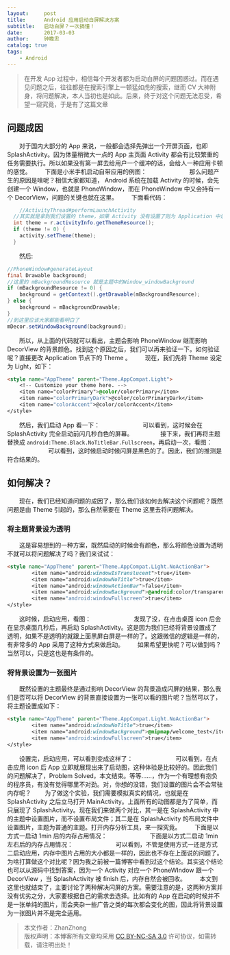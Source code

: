 ```yaml
---
layout:     post
title:      Android 应用启动白屏解决方案
subtitle:   启动白屏？一次搞懂！
date:       2017-03-03
author:     钟瞻忠
catalog: true
tags:
    - Android
---
```


<blockquote>
  在开发 App 过程中，相信每个开发者都为启动白屏的问题困惑过。而在遇见问题之后，往往都是在搜索引擎上一顿猛如虎的搜索，继而 CV 大神附身，将问题解决，本人当初也是如此。后来，终于对这个问题无法忍受，希望一窥究竟，于是有了这篇文章
</blockquote>

<h2>问题成因</h2>
  对于国内大部分的 App 来说，一般都会选择先弹出一个开屏页面，也即 SplashActivity。因为体量稍微大一点的 App 主页面 Activity 都会有比较繁重的任务需要执行。所以如果没有第一屏去给用户一个缓冲的话，会给人一种应用卡顿的感觉。
  下面是小米手机启动自带应用的例图：
    
<a href="https://i.loli.net/2019/02/28/5c77b317508a3.gif"><img src="https://i.loli.net/2019/02/28/5c77b317508a3.gif" alt="" /></a>
  
  那么问题产生的原因是啥呢？相信大家都知道， Android 系统在加载 Activity 的时候，会先创建一个 Window，也就是 PhoneWindow，而在 PhoneWindow 中又会持有一个 DecorView，问题的关键也就在这里。
  下面看代码：

```java
	//ActivityThread#performLaunchActivity
  //其实就是拿到我们设置的 theme，如果 Activity 没有设置了则为 Application 中设置的主题
  int theme = r.activityInfo.getThemeResource(); 
  if (theme != 0) {
    activity.setTheme(theme);
  }
```


  然后:

```java
//PhoneWindow#generateLayout
final Drawable background;
//这里的 mBackgroundResource 就是主题中的Window_windowBackground
if (mBackgroundResource != 0) {   
    background = getContext().getDrawable(mBackgroundResource);
} else {
    background = mBackgroundDrawable;
}
//到这里应该大家都能看明白了
mDecor.setWindowBackground(background); 
```


  所以，从上面的代码就可以看出，主题会影响 PhoneWindow 继而影响 DecorView 的背景颜色。找到这个原因之后，我们可以再来验证一下。如何验证呢？直接更改 Application 节点下的 Theme 。
  现在，我们先将 Theme 设定为 Light，如下：

```html
<style name="AppTheme" parent="Theme.AppCompat.Light">
    <!-- Customize your theme here. -->
    <item name="colorPrimary">@color/colorPrimary</item>
    <item name="colorPrimaryDark">@color/colorPrimaryDark</item>
    <item name="colorAccent">@color/colorAccent</item>
</style>
```



  然后，我们启动 App 看一下：
    
<a href="https://i.loli.net/2019/02/28/5c77edf591450.gif"><img src="https://i.loli.net/2019/02/28/5c77edf591450.gif" alt="" /></a>
    
  可以看到，这时候会在 SplashActivity 完全启动前闪几秒白色的屏幕。
    
  接下来，我们再将主题替换成 <code>android:Theme.Black.NoTitleBar.Fullscreen</code>，再启动一次，看图：
    
<a href="https://i.loli.net/2019/02/28/5c77ee07ade9e.gif"><img src="https://i.loli.net/2019/02/28/5c77ee07ade9e.gif" alt="" /></a>
  
  可以看到，这时候启动时候闪屏是黑色的了。因此，我们的推测是符合结果的。
  

<h2>如何解决？</h2>
  现在，我们已经知道问题的成因了，那么我们该如何去解决这个问题呢？既然问题是由 Theme 引起的，那么自然需要在 Theme 这里去将问题解决。

<h3>将主题背景设为透明</h3>
  这是容易想到的一种方案，既然启动的时候会有颜色，那么将颜色设置为透明不就可以将问题解决了吗？我们来试试：

```html
<style name="AppTheme" parent="Theme.AppCompat.Light.NoActionBar">
        <item name="android:windowIsTranslucent">true</item>
        <item name="android:windowNoTitle">true</item>
        <item name="android:windowActionBar">false</item>
        <item name="android:windowBackground">@android:color/transparent</item>
        <item name="android:windowFullscreen">true</item>
</style>
```





  这时候，启动应用，看图：
    
<a href="https://i.loli.net/2019/02/28/5c77f3bdc69f1.gif"><img src="https://i.loli.net/2019/02/28/5c77f3bdc69f1.gif" alt="" /></a>
  
  发现了没，在点击桌面 icon 后会在显示桌面几秒后，再启动 SplashActivity。这是因为我们已经将背景设置成了透明，如果不是透明的就跟上面黑屏白屏是一样的了。这跟微信的逻辑是一样的，有非常多的 App 采用了这种方式来做启动。
  如果希望更快呢？可以做到吗？当然可以，只是这也是有条件的。
  

<h3>将背景设置为一张图片</h3>
  既然设置的主题最终是通过影响 DecorView 的背景造成闪屏的结果，那么我们是否可以将 DecorView 的背景直接设置为一张可以看的图片呢？当然可以了，将主题设置成如下：

```html
<style name="AppTheme" parent="Theme.AppCompat.Light.NoActionBar">
        <item name="android:windowNoTitle">true</item>
        <item name="android:windowBackground">@mipmap/welcome_test</item>
        <item name="android:windowFullscreen">true</item>
</style>
```

  设置完，启动应用，可以看到变成这样了：
    
<a href="https://i.loli.net/2019/02/28/5c77f754c4c3d.gif"><img src="https://i.loli.net/2019/02/28/5c77f754c4c3d.gif" alt="" /></a>
  
  可以看到，在点击应用 icon 后 App 立即就展现出来了启动图，这种体验是比较好的。因此我们的问题解决了，Problem Solved，本文结束。等等......，作为一个有理想有抱负的程序员，有没有觉得哪里不对劲。对，你想的没错，我们设置的图片会不会常驻内存呢？
  为了做这个实验，我们需要模拟真实的情况，也就是在 SplashActivity 之后立马打开 MainActivity。上面所有的动图都是为了简单，而只展现了 SplashActivity。现在我们来做两个对比，其一是在 SplashActivity 中的主题中设置图片，而不设置布局文件；其二是在 SplashActivity 的布局文件中设置图片，主题为普通的主题。打开内存分析工具，来一探究竟。
  下面是以方式一启动 1min 后的内存占用情况：
    
<a href="https://i.loli.net/2019/03/01/5c78b3ffaf494.png"><img src="https://i.loli.net/2019/03/01/5c78b3ffaf494.png" alt="" /></a>
  
  下面是以方式二启动 1min 左右后的内存占用情况：
  
<a href="https://i.loli.net/2019/03/01/5c78b40a36626.png"><img src="https://i.loli.net/2019/03/01/5c78b40a36626.png" alt="" /></a>
  
  可以看到，不管是使用方式一还是方式二启动应用，内存中图片占用的大小都是一样的，因此也不存在上面说的问题了。为啥打算做这个对比呢？因为我之前被一篇博客中看到过这个结论。其实这个结论也可以从源码中找到答案，因为一个 Activity 对应一个 PhoneWIndow 跟一个 DecorView ，当 SplashActivity 被 finish 后，内存自然会被回收。
  本文到这里也就结束了，主要讨论了两种解决闪屏的方案。需要注意的是，这两种方案并没有优劣之分，大家要根据自己的需求去选择。比如有的 App 在启动的时候并不是一张单纯的图片，而会夹杂一些广告之类的每次都会变化的图，因此将背景设置为一张图片并不是完全适用。



<blockquote>
  本文作者：ZhanZhong<br/>
  版权声明：本博客所有文章均采用 <a href="https://creativecommons.org/licenses/by-nc-sa/3.0/">CC BY-NC-SA 3.0</a>  许可协议，如需转载，请注明出处！
</blockquote>

